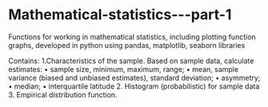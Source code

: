# Mathematical-statistics---part-1
Functions for working in mathematical statistics, including plotting function graphs, developed in python using pandas, matplotlib, seaborn libraries

Contains:
  1.Characteristics of the sample.
    Based on sample data, calculate estimates:
      • sample size, minimum, maximum, range;
      • mean, sample variance (biased and unbiased estimates), standard deviation;
      • asymmetry;
      • median;
      • interquartile latitude
  2. Histogram (probabilistic) for sample data
  3. Empirical distribution function.

